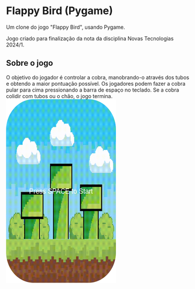 # Flappy Bird (Pygame)

Um clone do jogo "Flappy Bird", usando Pygame.

Jogo criado para finalização da nota da disciplina Novas Tecnologias 2024/1.

## Sobre o jogo

O objetivo do jogador é controlar a cobra, manobrando-o através dos tubos e obtendo a maior pontuação possível. Os jogadores podem fazer a cobra pular para cima pressionando a barra de espaço no teclado. Se a cobra colidir com tubos ou o chão, o jogo termina.
<img src="gif.gif" width="300" height="500">




